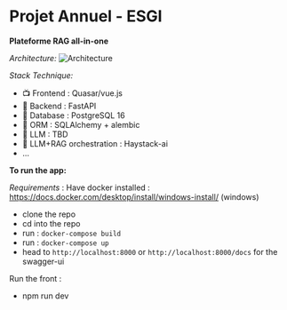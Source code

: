 # Projet Annuel - ESGI 
**Plateforme RAG all-in-one**


*Architecture:* 
![Architecture](images/archi.png)

*Stack Technique:* 
  - 📺 Frontend : Quasar/vue.js
  - 🔌 Backend : FastAPI
  - 🏬 Database : PostgreSQL 16
  - 🧰 ORM : SQLAlchemy + alembic 
  - 🧠 LLM : TBD 
  - 🔌 LLM+RAG orchestration : Haystack-ai
  - ...


**To run the app:** 

*Requirements* : Have docker installed : https://docs.docker.com/desktop/install/windows-install/ (windows)
  -  clone the repo
  -  cd into the repo
  - run : `docker-compose build`
  -  run : `docker-compose up`
  -  head to `http://localhost:8000` or `http://localhost:8000/docs` for the swagger-ui

Run the front :
  -  npm run dev
